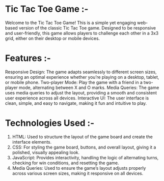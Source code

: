 # Tic Tac Toe Game :-

Welcome to the Tic Tac Toe Game! This is a simple yet engaging web-based version of the classic Tic Tac Toe game. Designed to be responsive and user-friendly, this game allows players to challenge each other in a 3x3 grid, either on their desktop or mobile devices.

# Features :-

Responsive Design: The game adapts seamlessly to different screen sizes, ensuring an optimal experience whether you’re playing on a desktop, tablet, or mobile phone.
Two-player Mode: Play the game with a friend in a two-player mode, alternating between X and O marks.
Media Queries: The game uses media queries to adjust the layout, providing a smooth and consistent user experience across all devices.
Interactive UI: The user interface is clean, simple, and easy to navigate, making it fun and intuitive to play.

# Technologies Used :-

1. HTML: Used to structure the layout of the game board and create the interface elements.
2. CSS: For styling the game board, buttons, and overall layout, giving it a polished, visually appealing look.
3. JavaScript: Provides interactivity, handling the logic of alternating turns, checking for win conditions, and resetting the game.
4. Media Queries: Used to ensure the game’s layout adjusts properly across various screen sizes, making it responsive on all devices.
